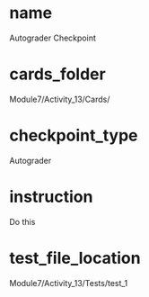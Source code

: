 # name
Autograder Checkpoint    

# cards_folder
Module7/Activity_13/Cards/

# checkpoint_type
Autograder

# instruction
Do this     

# test_file_location
Module7/Activity_13/Tests/test_1